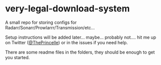 # very-legal-download-system

A small repo for storing configs for Radarr/Sonarr/Prowlarrr/Transmission/etc...

Setup instructions will be added later... maybe... probably not.... hit me up on Twitter ([@ThePrincelle](https://twitter.com/ThePrincelle)) or in the issues if you need help.

There are some readme files in the folders, they should be enough to get you started.
